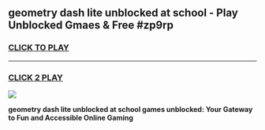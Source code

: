 
## geometry dash lite unblocked at school - Play Unblocked Gmaes & Free #zp9rp
<h3>
<a href="https://news.freeplayer.one?title=geometry_dash_lite_unblocked_at_school&ref=03M">CLICK TO PLAY</a></h3>
<hr>

<h3>
<a href="https://news.freeplayer.one?title=geometry_dash_lite_unblocked_at_school&ref=03M">CLICK 2 PLAY</a>
  
</h3>

<a href="https://news.freeplayer.one?title=geometry_dash_lite_unblocked_at_school&ref=03M"><img src="https://clearcache.store/games.png"></a>


**geometry dash lite unblocked at school games unblocked: Your Gateway to Fun and Accessible Online Gaming**
